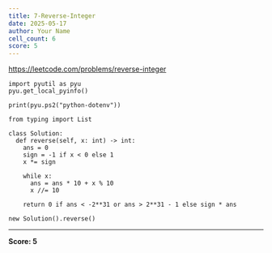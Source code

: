 ```yaml
---
title: 7-Reverse-Integer
date: 2025-05-17
author: Your Name
cell_count: 6
score: 5
---
```


https://leetcode.com/problems/reverse-integer


```
import pyutil as pyu
pyu.get_local_pyinfo()
```


```
print(pyu.ps2("python-dotenv"))
```


```
from typing import List
```


```
class Solution:
  def reverse(self, x: int) -> int:
    ans = 0
    sign = -1 if x < 0 else 1
    x *= sign

    while x:
      ans = ans * 10 + x % 10
      x //= 10

    return 0 if ans < -2**31 or ans > 2**31 - 1 else sign * ans
```


```
new Solution().reverse()
```


---
**Score: 5**